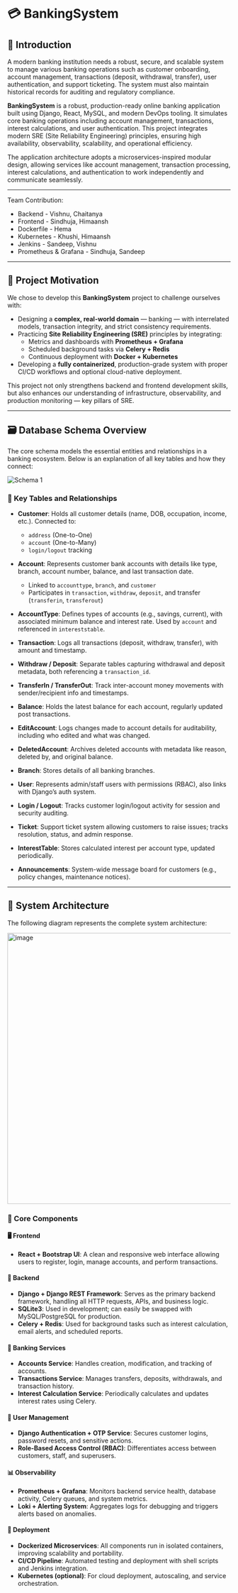 # 💳 BankingSystem

## 📌 Introduction

A modern banking institution needs a robust, secure, and scalable system to manage various banking operations such as customer onboarding, account management, transactions (deposit, withdrawal, transfer), user authentication, and support ticketing. The system must also maintain historical records for auditing and regulatory compliance.

**BankingSystem** is a robust, production-ready online banking application built using Django, React, MySQL, and modern DevOps tooling. It simulates core banking operations including account management, transactions, interest calculations, and user authentication. This project integrates modern SRE (Site Reliability Engineering) principles, ensuring high availability, observability, scalability, and operational efficiency.

The application architecture adopts a microservices-inspired modular design, allowing services like account management, transaction processing, interest calculations, and authentication to work independently and communicate seamlessly.


---

Team Contribution:
- Backend - Vishnu, Chaitanya
- Frontend - Sindhuja, Himaansh
- Dockerfile - Hema
- Kubernetes - Khushi, Himaansh
- Jenkins - Sandeep, Vishnu
- Prometheus & Grafana - Sindhuja, Sandeep

---

## 🎯 Project Motivation

We chose to develop this **BankingSystem** project to challenge ourselves with:

- Designing a **complex, real-world domain** — banking — with interrelated models, transaction integrity, and strict consistency requirements.
- Practicing **Site Reliability Engineering (SRE)** principles by integrating:
  - Metrics and dashboards with **Prometheus + Grafana**
  - Scheduled background tasks via **Celery + Redis**
  - Continuous deployment with **Docker + Kubernetes**
- Developing a **fully containerized**, production-grade system with proper CI/CD workflows and optional cloud-native deployment.

This project not only strengthens backend and frontend development skills, but also enhances our understanding of infrastructure, observability, and production monitoring — key pillars of SRE.

---

## 🗃️ Database Schema Overview

The core schema models the essential entities and relationships in a banking ecosystem. Below is an explanation of all key tables and how they connect:

![Schema 1](https://github.com/user-attachments/assets/9fc32c38-d287-471c-935d-54032c100d9b)

### 🧩 Key Tables and Relationships

- **Customer**: Holds all customer details (name, DOB, occupation, income, etc.). Connected to:
  - `address` (One-to-One)
  - `account` (One-to-Many)
  - `login/logout` tracking

- **Account**: Represents customer bank accounts with details like type, branch, account number, balance, and last transaction date.
  - Linked to `accounttype`, `branch`, and `customer`
  - Participates in `transaction`, `withdraw`, `deposit`, and transfer (`transferin`, `transferout`)

- **AccountType**: Defines types of accounts (e.g., savings, current), with associated minimum balance and interest rate. Used by `account` and referenced in `intereststable`.

- **Transaction**: Logs all transactions (deposit, withdraw, transfer), with amount and timestamp.

- **Withdraw / Deposit**: Separate tables capturing withdrawal and deposit metadata, both referencing a `transaction_id`.

- **TransferIn / TransferOut**: Track inter-account money movements with sender/recipient info and timestamps.

- **Balance**: Holds the latest balance for each account, regularly updated post transactions.

- **EditAccount**: Logs changes made to account details for auditability, including who edited and what was changed.

- **DeletedAccount**: Archives deleted accounts with metadata like reason, deleted by, and original balance.

- **Branch**: Stores details of all banking branches.

- **User**: Represents admin/staff users with permissions (RBAC), also links with Django’s auth system.

- **Login / Logout**: Tracks customer login/logout activity for session and security auditing.

- **Ticket**: Support ticket system allowing customers to raise issues; tracks resolution, status, and admin response.

- **InterestTable**: Stores calculated interest per account type, updated periodically.

- **Announcements**: System-wide message board for customers (e.g., policy changes, maintenance notices).

---

## 🧱 System Architecture

The following diagram represents the complete system architecture:

<img width="611" alt="image" src="https://github.com/user-attachments/assets/e3c2321e-6d3f-42a9-adfc-0a8ee3f279b3" />

### 🎯 Core Components

#### 🖥️ Frontend
- **React + Bootstrap UI**: A clean and responsive web interface allowing users to register, login, manage accounts, and perform transactions.

#### 🔧 Backend
- **Django + Django REST Framework**: Serves as the primary backend framework, handling all HTTP requests, APIs, and business logic.
- **SQLite3**: Used in development; can easily be swapped with MySQL/PostgreSQL for production.
- **Celery + Redis**: Used for background tasks such as interest calculation, email alerts, and scheduled reports.

#### 🔄 Banking Services
- **Accounts Service**: Handles creation, modification, and tracking of accounts.
- **Transactions Service**: Manages transfers, deposits, withdrawals, and transaction history.
- **Interest Calculation Service**: Periodically calculates and updates interest rates using Celery.

#### 🔐 User Management
- **Django Authentication + OTP Service**: Secures customer logins, password resets, and sensitive actions.
- **Role-Based Access Control (RBAC)**: Differentiates access between customers, staff, and superusers.

#### 📊 Observability
- **Prometheus + Grafana**: Monitors backend service health, database activity, Celery queues, and system metrics.
- **Loki + Alerting System**: Aggregates logs for debugging and triggers alerts based on anomalies.

#### 🚀 Deployment
- **Dockerized Microservices**: All components run in isolated containers, improving scalability and portability.
- **CI/CD Pipeline**: Automated testing and deployment with shell scripts and Jenkins integration.
- **Kubernetes (optional)**: For cloud deployment, autoscaling, and service orchestration.
